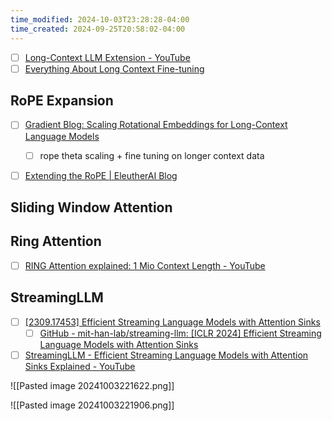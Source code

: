 ```yaml
---
time_modified: 2024-10-03T23:28:28-04:00
time_created: 2024-09-25T20:58:02-04:00
---
```


- [ ] [Long-Context LLM Extension - YouTube](https://www.youtube.com/watch?v=dc4chADushM)
- [ ] [Everything About Long Context Fine-tuning](https://huggingface.co/blog/wenbopan/long-context-fine-tuning)

## RoPE Expansion

- [ ] [Gradient Blog: Scaling Rotational Embeddings for Long-Context Language Models](https://gradient.ai/blog/scaling-rotational-embeddings-for-long-context-language-models)
	- [ ] rope theta scaling + fine tuning on longer context data
- [ ] [Extending the RoPE | EleutherAI Blog](https://blog.eleuther.ai/yarn/)


## Sliding Window Attention



## Ring Attention

- [ ]  [RING Attention explained: 1 Mio Context Length - YouTube](https://www.youtube.com/watch?v=jTJcP8iyoOM)



## StreamingLLM

- [ ] [\[2309.17453\] Efficient Streaming Language Models with Attention Sinks](https://arxiv.org/abs/2309.17453)
	- [ ] [GitHub - mit-han-lab/streaming-llm: \[ICLR 2024\] Efficient Streaming Language Models with Attention Sinks](https://github.com/mit-han-lab/streaming-llm)
- [ ] [StreamingLLM - Efficient Streaming Language Models with Attention Sinks Explained - YouTube](https://www.youtube.com/watch?v=f23sUViqxH8)

![[Pasted image 20241003221622.png]]

![[Pasted image 20241003221906.png]]